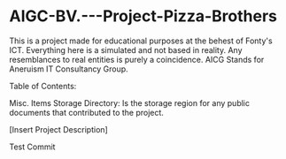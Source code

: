  # AIGC-BV.---Project-Pizza-Brothers
This is a project made for educational purposes at the behest of Fonty's ICT. Everything here is a simulated and not based in reality. Any resemblances to real entities is purely a coincidence. AICG Stands for Aneruism IT Consultancy Group.

Table of Contents:

Misc. Items Storage Directory: Is the storage region for any public documents that contributed to the project.

[Insert Project Description]

Test Commit